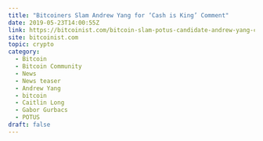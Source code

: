 ```yaml
---
title: "Bitcoiners Slam Andrew Yang for ‘Cash is King’ Comment"
date: 2019-05-23T14:00:55Z
link: https://bitcoinist.com/bitcoin-slam-potus-candidate-andrew-yang-cash/?utm_medium=RSS&utm_source=hune
site: bitcoinist.com
topic: crypto
category:
  - Bitcoin
  - Bitcoin Community
  - News
  - News teaser
  - Andrew Yang
  - bitcoin
  - Caitlin Long
  - Gabor Gurbacs
  - POTUS
draft: false
---
```

